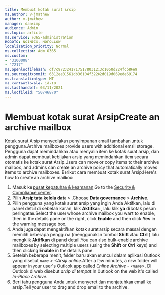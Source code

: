 ```yaml
---
title: Membuat kotak surat Arsip
ms.author: v-jmathew
author: v-jmathew
manager: dansimp
audience: Admin
ms.topic: article
ms.service: o365-administration
ROBOTS: NOINDEX, NOFOLLOW
localization_priority: Normal
ms.collection: Adm_O365
ms.custom:
- "3100008"
- "7217"
ms.openlocfilehash: df7c97232417175178031213c1050d224fcb86e9
ms.sourcegitcommit: 6312ee31561db36104f32282d019d069ede69174
ms.translationtype: MT
ms.contentlocale: id-ID
ms.lasthandoff: 03/11/2021
ms.locfileid: "50746870"
---
```

# <a name="create-an-archive-mailbox"></a><span data-ttu-id="32b51-102">Membuat kotak surat Arsip</span><span class="sxs-lookup"><span data-stu-id="32b51-102">Create an archive mailbox</span></span>

<span data-ttu-id="32b51-103">Kotak surat Arsip menyediakan penyimpanan email tambahan untuk pengguna.</span><span class="sxs-lookup"><span data-stu-id="32b51-103">Archive mailboxes provide users with additional email storage.</span></span> <span data-ttu-id="32b51-104">Pengguna dapat memindahkan atau menyalin item ke kotak surat arsip, dan admin dapat membuat kebijakan arsip yang memindahkan item secara otomatis ke kotak surat Arsip.</span><span class="sxs-lookup"><span data-stu-id="32b51-104">Users can move or copy items to their archive mailbox, and admins can create an archive policy that automatically moves items to archive mailboxes.</span></span> <span data-ttu-id="32b51-105">Berikut cara membuat kotak surat Arsip:</span><span class="sxs-lookup"><span data-stu-id="32b51-105">Here's how to create an archive mailbox:</span></span>

1. <span data-ttu-id="32b51-106">Masuk ke [pusat kepatuhan & keamanan]( https://go.microsoft.com/fwlink/p/?linkid=2077143).</span><span class="sxs-lookup"><span data-stu-id="32b51-106">Go to the [Security & Compliance center]( https://go.microsoft.com/fwlink/p/?linkid=2077143).</span></span>
2. <span data-ttu-id="32b51-107">Pilih **Arsip tata kelola data**  >  .</span><span class="sxs-lookup"><span data-stu-id="32b51-107">Choose **Data governance** > **Archive**.</span></span>
3. <span data-ttu-id="32b51-108">Pilih pengguna yang kotak surat arsip yang ingin Anda Aktifkan, lalu di panel detail di sebelah kanan, klik **Aktifkan** , lalu klik **ya** di kotak pesan peringatan.</span><span class="sxs-lookup"><span data-stu-id="32b51-108">Select the user whose archive mailbox you want to enable, then in the details pane on the right, click **Enable** and then click **Yes** in the warning message box.</span></span>
4. <span data-ttu-id="32b51-109">Anda juga dapat mengaktifkan kotak surat arsip secara massal dengan memilih beberapa pengguna (menggunakan tombol **Shift** atau **Ctrl** ) lalu mengklik **Aktifkan** di panel detail.</span><span class="sxs-lookup"><span data-stu-id="32b51-109">You can also bulk-enable archive mailboxes by selecting multiple users (using the **Shift** or **Ctrl** keys) and then clicking **Enable** in the details pane.</span></span>
5. <span data-ttu-id="32b51-110">Setelah beberapa menit, folder baru akan muncul dalam aplikasi Outlook yang disebut *`name` > <Arsip online*.</span><span class="sxs-lookup"><span data-stu-id="32b51-110">After a few minutes, a new folder will appear in your user's Outlook app called *Online Archive - <`name`>*.</span></span> <span data-ttu-id="32b51-111">Di Outlook di web disebut *arsip di tempat*.</span><span class="sxs-lookup"><span data-stu-id="32b51-111">In Outlook on the web it's called *In-Place Archive*.</span></span>
6. <span data-ttu-id="32b51-112">Beri tahu pengguna Anda untuk menyeret dan menjatuhkan email ke arsip.</span><span class="sxs-lookup"><span data-stu-id="32b51-112">Tell your user to drag and drop email to the archive.</span></span>
